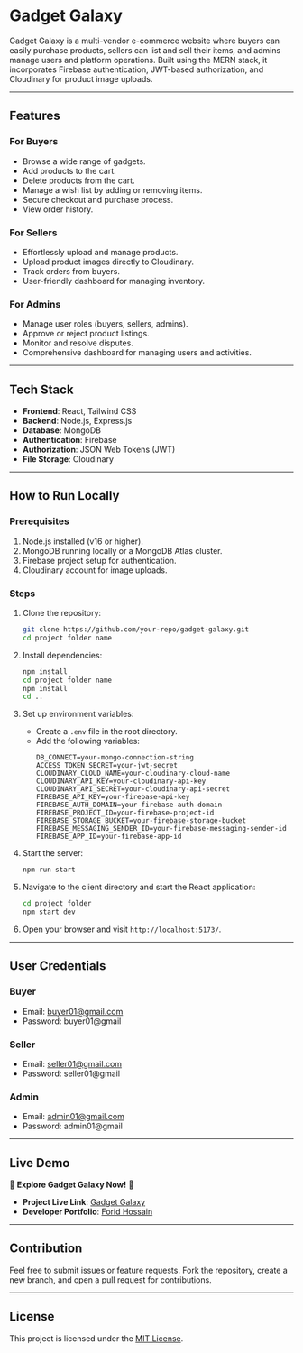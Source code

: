 # Gadget Galaxy

Gadget Galaxy is a multi-vendor e-commerce website where buyers can easily purchase products, sellers can list and sell their items, and admins manage users and platform operations. Built using the MERN stack, it incorporates Firebase authentication, JWT-based authorization, and Cloudinary for product image uploads.

---

## Features

### **For Buyers**
- Browse a wide range of gadgets.
- Add products to the cart.
- Delete products from the cart.
- Manage a wish list by adding or removing items.
- Secure checkout and purchase process.
- View order history.

### **For Sellers**
- Effortlessly upload and manage products.
- Upload product images directly to Cloudinary.
- Track orders from buyers.
- User-friendly dashboard for managing inventory.

### **For Admins**
- Manage user roles (buyers, sellers, admins).
- Approve or reject product listings.
- Monitor and resolve disputes.
- Comprehensive dashboard for managing users and activities.

---

## Tech Stack

- **Frontend**: React, Tailwind CSS
- **Backend**: Node.js, Express.js
- **Database**: MongoDB
- **Authentication**: Firebase
- **Authorization**: JSON Web Tokens (JWT)
- **File Storage**: Cloudinary

---

## How to Run Locally

### Prerequisites

1. Node.js installed (v16 or higher).
2. MongoDB running locally or a MongoDB Atlas cluster.
3. Firebase project setup for authentication.
4. Cloudinary account for image uploads.

### Steps

1. Clone the repository:
   ```bash
   git clone https://github.com/your-repo/gadget-galaxy.git
   cd project folder name
   ```

2. Install dependencies:
   ```bash
   npm install
   cd project folder name
   npm install
   cd ..
   ```

3. Set up environment variables:
   - Create a `.env` file in the root directory.
   - Add the following variables:
     ```env
     DB_CONNECT=your-mongo-connection-string
     ACCESS_TOKEN_SECRET=your-jwt-secret
     CLOUDINARY_CLOUD_NAME=your-cloudinary-cloud-name
     CLOUDINARY_API_KEY=your-cloudinary-api-key
     CLOUDINARY_API_SECRET=your-cloudinary-api-secret
     FIREBASE_API_KEY=your-firebase-api-key
     FIREBASE_AUTH_DOMAIN=your-firebase-auth-domain
     FIREBASE_PROJECT_ID=your-firebase-project-id
     FIREBASE_STORAGE_BUCKET=your-firebase-storage-bucket
     FIREBASE_MESSAGING_SENDER_ID=your-firebase-messaging-sender-id
     FIREBASE_APP_ID=your-firebase-app-id
     ```

4. Start the server:
   ```bash
   npm run start
   ```

5. Navigate to the client directory and start the React application:
   ```bash
   cd project folder
   npm start dev
   ```

6. Open your browser and visit `http://localhost:5173/`.

---

## User Credentials

### **Buyer**
- Email: buyer01@gmail.com
- Password: buyer01@gmail

### **Seller**
- Email: seller01@gmail.com
- Password: seller01@gmail

### **Admin**
- Email: admin01@gmail.com
- Password: admin01@gmail

---

## Live Demo

🎉 **Explore Gadget Galaxy Now!** 🎉

- **Project Live Link**: [Gadget Galaxy](https://gadget-galaxy-bd.web.app/)
- **Developer Portfolio**: [Forid Hossain](https://forid-hossain.web.app/)

---

## Contribution

Feel free to submit issues or feature requests. Fork the repository, create a new branch, and open a pull request for contributions.

---

## License

This project is licensed under the [MIT License](LICENSE).
